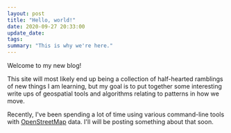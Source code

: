 ```yaml
---
layout: post
title: "Hello, world!"
date: 2020-09-27 20:33:00
update_date:
tags:
summary: "This is why we're here."
---
```


Welcome to my new blog!

This site will most likely end up being a collection of half-hearted ramblings of new things I am learning, but my goal is to put together some interesting write ups of geospatial tools and algorithms relating to patterns in how we move.

Recently, I've been spending a lot of time using various command-line tools with [OpenStreetMap](https://www.openstreetmap.org/) data. I'll will be posting something about that soon.
